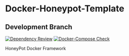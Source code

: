 # Docker-Honeypot-Template

## Development Branch
[![Dependency Review](https://github.com/adammchugh/Docker-Honeypot-Template/actions/workflows/dependency-review.yml/badge.svg?branch=development&event=pull_request)](https://github.com/adammchugh/Docker-Honeypot-Template/actions/workflows/dependency-review.yml)
[![Docker-Compose Check](https://github.com/adammchugh/Docker-Honeypot-Template/actions/workflows/docker-compose.yml/badge.svg?branch=development&event=push)](https://github.com/adammchugh/Docker-Honeypot-Template/actions/workflows/docker-compose.yml)

HoneyPot Docker Framework
